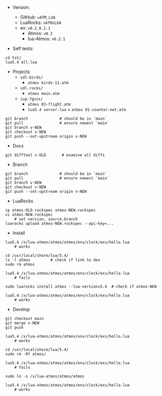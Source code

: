 - Version:
    - GitHub:   `vATM_LUA`
    - LuaRocks: `vATMxLUA`
    - ex: `v0.2_0.2.1`
        - Atmos: `v0.2`
        - lua-Atmos: `v0.2.1`

- Self tests:

```
cd tst/
lua5.4 all.lua
```

- Projects
    - `sdl-birds/`
        - `atmos birds-11.atm`
    - `sdl-rocks/`
        - `atmos main.atm`
    - `iup-7guis/`
        - `atmos 03-flight.atm`
        - `lua5.4 server.lua` + `atmos 01-counter-net.atm`

```
git branch              # should be in `main`
git pull                # ensure newest `main`
git branch v-NEW
git checkout v-NEW
git push --set-upstream origin v-NEW
```

- Docs

```
git difftool v-OLD       # examine all diffs
```

- Branch

```
git branch              # should be in `main`
git pull                # ensure newest `main`
git branch v-NEW
git checkout v-NEW
git push --set-upstream origin v-NEW
```

- LuaRocks

```
cp atmos-OLD.rockspec atmos-NEW.rockspec
vi atmos-NEW.rockspec
    # set version, source.branch
luarocks upload atmos-NEW.rockspec --api-key=...
```

- Install

```
lua5.4 /x/lua-atmos/atmos/atmos/env/clock/exs/hello.lua
    # works

cd /usr/local/share/lua/5.4/
ls -l atmos         # check if link to dev
sudo rm atmos

lua5.4 /x/lua-atmos/atmos/atmos/env/clock/exs/hello.lua
    # fails

sudo luarocks install atmos --lua-version=5.4  # check if atmos-NEW

lua5.4 /x/lua-atmos/atmos/atmos/env/clock/exs/hello.lua
    # works
```

- Develop

```
git checkout main
git merge v-NEW
git push

lua5.4 /x/lua-atmos/atmos/atmos/env/clock/exs/hello.lua
    # works

cd /usr/local/share/lua/5.4/
sudo rm -Rf atmos/

lua5.4 /x/lua-atmos/atmos/atmos/env/clock/exs/hello.lua
    # fails

sudo ln -s /x/lua-atmos/atmos/atmos

lua5.4 /x/lua-atmos/atmos/atmos/env/clock/exs/hello.lua
    # works
```
